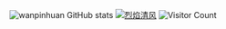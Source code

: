 ![wanpinhuan GitHub stats](https://github-readme-stats.vercel.app/api?username=wanpinhuan&theme=blue-green)
[![烈焰清风](https://img.qfwl.tk/file/13245185b6e2757d19aba.jpg)](https://github.com/wanpinhuan)
![Visitor Count](https://profile-counter.glitch.me/all-smile/count.svg)
